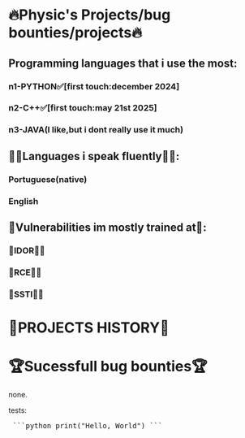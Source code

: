 # **🔥Physic's Projects/bug bounties/projects🔥**




## Programming languages that i use the most:

### n1-PYTHON✅[first touch:december 2024]
### n2-C++✅[first touch:may 21st 2025]
### n3-JAVA(I like,but i dont really use it much)

## 👨‍🎓Languages i speak fluently👨‍🎓:
### Portuguese(native)
### English

## 🎃Vulnerabilities im mostly trained at🎃:
### 💎**IDOR**💎🥇
### 💎**RCE**💎🥈
### 💎**SSTI**💎🥉

# **🧬PROJECTS HISTORY🧬**

# **🏆Sucessfull bug bounties**🏆
none.

tests:
<pre> ```python print("Hello, World") ``` </pre>


